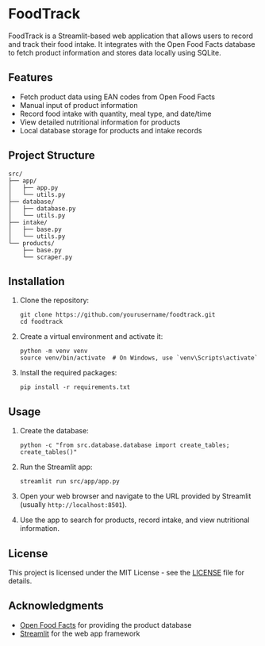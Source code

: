 # FoodTrack

FoodTrack is a Streamlit-based web application that allows users to record and track their food intake. It integrates with the Open Food Facts database to fetch product information and stores data locally using SQLite.

## Features

- Fetch product data using EAN codes from Open Food Facts
- Manual input of product information
- Record food intake with quantity, meal type, and date/time
- View detailed nutritional information for products
- Local database storage for products and intake records

## Project Structure

```
src/
├── app/
│   ├── app.py
│   └── utils.py
├── database/
│   ├── database.py
│   └── utils.py
├── intake/
│   ├── base.py
│   └── utils.py
└── products/
    ├── base.py
    └── scraper.py
```

## Installation

1. Clone the repository:
   ```
   git clone https://github.com/yourusername/foodtrack.git
   cd foodtrack
   ```

2. Create a virtual environment and activate it:
   ```
   python -m venv venv
   source venv/bin/activate  # On Windows, use `venv\Scripts\activate`
   ```

3. Install the required packages:
   ```
   pip install -r requirements.txt
   ```

## Usage

1. Create the database:
   ```
   python -c "from src.database.database import create_tables; create_tables()"
   ```

2. Run the Streamlit app:
   ```
   streamlit run src/app/app.py
   ```

3. Open your web browser and navigate to the URL provided by Streamlit (usually `http://localhost:8501`).

4. Use the app to search for products, record intake, and view nutritional information.


## License

This project is licensed under the MIT License - see the [LICENSE](LICENSE) file for details.

## Acknowledgments

- [Open Food Facts](https://world.openfoodfacts.org/) for providing the product database
- [Streamlit](https://streamlit.io/) for the web app framework
